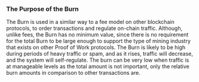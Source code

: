 ### The Purpose of the Burn

The Burn is used in a similar way to a fee model on other blockchain protocols, to order transactions and regulate on-chain traffic. Although, unlike fees, the Burn has no minimum value, since there is no requirement for the total Burn to be large enough to support the type of mining industry that exists on other Proof of Work protocols.
The Burn is likely to be high during periods of heavy traffic or spam, and as it rises,  traffic will decrease, and the system will self-regulate. The burn can be very low when traffic is at manageable levels as the total amount is not important, only the relative burn amounts in comparison to other transactions are.
